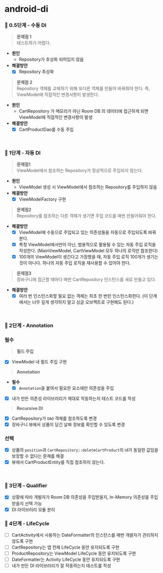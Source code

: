 # android-di

### 🚀 0.5단계 - 수동 DI
> **문제점 1**  
테스트하기 어렵다.
  - **원인**
    - Repository가 추상화 되어있지 않음
  - **해결방안**
    - [x] Repository 추상화  

>**문제점 2**  
Repository 객체를 교체하기 위해 또다른 객체를 만들어 바꿔줘야 한다. 즉, ViewModel에 직접적인 변경사항이 발생한다.
  - **원인**
    - CartRepository 가 메모리가 아닌 Room DB 의 데이터에 접근하게 되면 ViewModel에 직접적인 변경사항이 발생
  - **해결방안**
    - [x] CartProductDao를 수동 주입  

<br>

### 🚀 1단계 - 자동 DI
>**문제점1**  
ViewModel에서 참조하는 Repository가 정상적으로 주입되지 않는다. 

  - **원인**
    - ViewModel 생성 시 ViewModel에서 참조하는 Repository를 주입하지 않음
  - **해결방안**
    - [x] ViewModelFactory 구현

>**문제점2**  
Repository를 참조하는 다른 객체가 생기면 주입 코드를 매번 만들어줘야 한다.

  - **해결방안**
    - [x] ViewModel에 수동으로 주입되고 있는 의존성들을 자동으로 주입되도록 바꿔본다.  
    - [x] 특정 ViewModel에서만이 아닌, 범용적으로 활용될 수 있는 자동 주입 로직을 작성한다. (MainViewModel, CartViewModel 모두 하나의 로직만 참조한다)
    - [x] 100개의 ViewModel이 생긴다고 가정했을 때, 자동 주입 로직 100개가 생기는 것이 아니다. 하나의 자동 주입 로직을 재사용할 수 있어야 한다.

>**문제점3**  
장바구니에 접근할 때마다 매번 CartRepository 인스턴스를 새로 만들고 있다.

  - **해결방안**
    - [x] 여러 번 인스턴스화할 필요 없는 객체는 최초 한 번만 인스턴스화한다. (이 단계에서는 너무 깊게 생각하지 말고 싱글 오브젝트로 구현해도 된다.)

<br>

### 🚀 2단계 - Annotation
### 필수
>**필드 주입**
  - [x] ViewModel 내 필드 주입 구현

>**Annotation**
  - **필수**
    - [x] `Annotation`을 붙여서 필요한 요소에만 의존성을 주입
  - [x] 내가 만든 의존성 라이브러리가 제대로 작동하는지 테스트 코드를 작성

>**Recursive DI**
  - [x] CartRepository가 `DAO` 객체를 참조하도록 변경
  - [x] 장바구니 뷰에서 상품이 담긴 날짜 정보를 확인할 수 있도록 변경

### 선택
  - [x] 상품의 `position`과 `CartRepository::deleteCartProduct`의 id가 동일한 값임을 보장할 수 없다는 문제를 해결
  - [x] 뷰에서 CartProductEntity를 직접 참조하지 않는다.

<br>

### 🚀 3단계 - Qualifier
- [x] 상황에 따라 개발자가 Room DB 의존성을 주입받을지, In-Memory 의존성을 주입받을지 선택 가능
- [x] DI 라이브러리 모듈 분리

### 🚀 4단계 - LifeCycle
- [ ] CartActivity에서 사용하는 DateFormatter의 인스턴스를 매번 개발자가 관리하지 않도록 구현
- [ ] CartRepository는 앱 전체 LifeCycle 동안 유지되도록 구현
- [ ] ProductRepository는 ViewModel LifeCycle 동안 유지되도록 구현
- [ ] DateFormatter는 Activity LifeCycle 동안 유지되도록 구현
- [ ] 내가 만든 DI 라이브러리가 잘 작동하는지 테스트를 작성